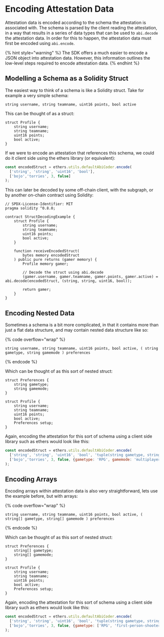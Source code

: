 # Encoding Attestation Data

Attestation data is encoded according to the schema the attestation is associated with. The schema is parsed by the
client reading the attestation, in a way that results in a series of data types that can be used to `abi.decode` the
attestation data. In order for this to happen, the attestation data must first be encoded using `abi.encode`.

{% hint style="warning" %}
The SDK offers a much easier to encode a JSON object into attestation data. However, this information outlines the
low-level steps required to encode attestation data.
{% endhint %}

## Modelling a Schema as a Solidity Struct

The easiest way to think of a schema is like a Solidity struct. Take for example a very simple schema:

`string username, string teamname, uint16 points, bool active`

This can be thought of as a struct:

```solidity
struct Profile {
    string username;
    string teamname;
    uint16 points;
    bool active;
}
```

If we were to encode an attestation that references this schema, we could do it client side using the ethers library (or
equivalent):

```javascript
const encodedStruct = ethers.utils.defaultAbiCoder.encode(
  ['string', 'string', 'uint16', 'bool'],
  ['bojo','torries', 3, false]
);
```

This can later be decoded by some off-chain client, with the subgraph, or by another on-chain contract using Solidity:

```solidity
// SPDX-License-Identifier: MIT
pragma solidity ^0.8.0;

contract StructDecodingExample {
    struct Profile {
        string username;
        string teamname;
        uint16 points;
        bool active;
    }

    function receiveEncodedStruct(
        bytes memory encodedStruct
    ) public pure returns (gamer memory) {
        Profile memory gamer;

        // Decode the struct using abi.decode
        (gamer.username, gamer.teamname, gamer.points, gamer.active) = abi.decode(encodedStruct, (string, string, uint16, bool));

        return gamer;
    }
}

```

## Encoding Nested Data

Sometimes a schema is a bit more complicated, in that it contains more than just a flat data structure, and may contain
nested data structure like so:

{% code overflow="wrap" %}

```
string username, string teamname, uint16 points, bool active, ( string gametype, string gamemode ) preferences
```

{% endcode %}

Which can be thought of as this sort of nested struct:

```solidity
struct Preferences {
    string gametype;
    string gamemode;
}

struct Profile {
    string username;
    string teamname;
    uint16 points;
    bool active;
    Preferences setup;
}
```

Again, encoding the attestation for this sort of schema using a client side library such as ethers would look like this:

```javascript
const encodedStruct = ethers.utils.defaultAbiCoder.encode(
  ['string', 'string', 'uint16', 'bool', 'tuple(string gametype, string gamemode)'],
  ['bojo','torries', 3, false, {gametype: 'RPG', gamemode: 'multiplayer'}]
);
```

## Encoding Arrays

Encoding arrays within attestation data is also very straightforward, lets use the example before, but with arrays:

{% code overflow="wrap" %}

```
string username, string teamname, uint16 points, bool active, ( string[] gametype, string[] gamemode ) preferences
```

{% endcode %}

Which can be thought of as this sort of nested struct:

```solidity
struct Preferences {
    string[] gametype;
    string[] gamemode;
}

struct Profile {
    string username;
    string teamname;
    uint16 points;
    bool active;
    Preferences setup;
}
```

Again, encoding the attestation for this sort of schema using a client side library such as ethers would look like this:

```javascript
const encodedStruct = ethers.utils.defaultAbiCoder.encode(
  ['string', 'string', 'uint16', 'bool', 'tuple(string gametype, string gamemode)'],
  ['bojo','torries', 3, false, {gametype: ['RPG', 'first-person-shooter', 'racing', gamemode: ['multiplayer', 'singleplayer'] }]
);
```

